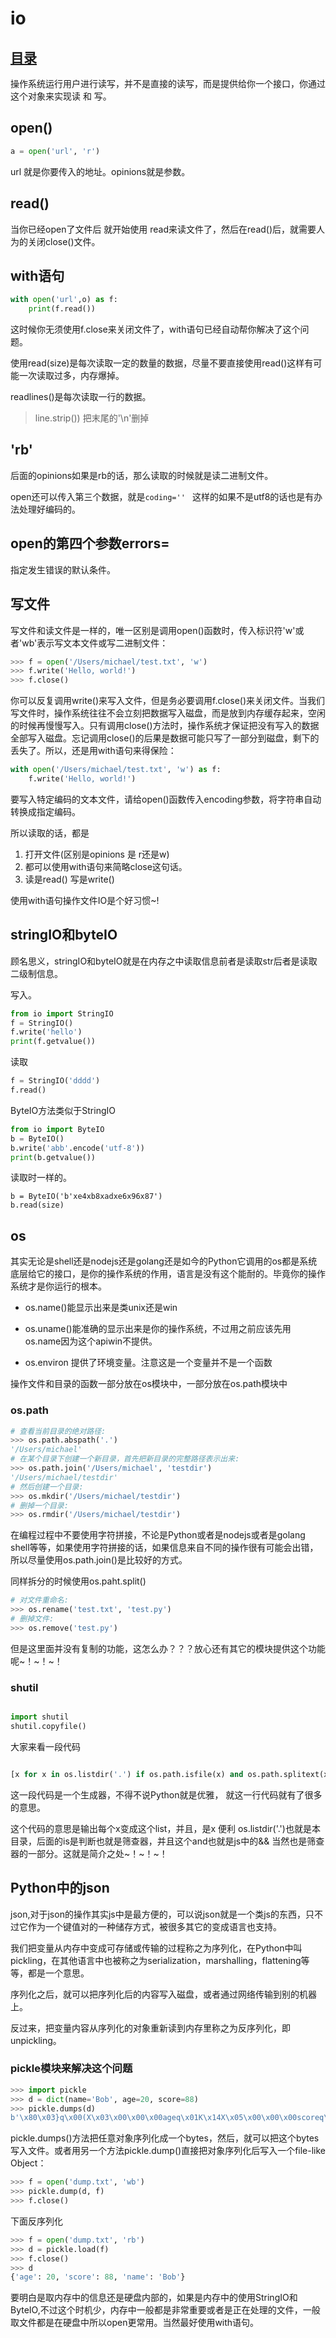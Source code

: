 # io
## [目录](./summary.md)

操作系统运行用户进行读写，并不是直接的读写，而是提供给你一个接口，你通过这个对象来实现读 和 写。

## open()
```py
a = open('url', 'r')
```
url 就是你要传入的地址。opinions就是参数。

## read()

当你已经open了文件后 就开始使用 read来读文件了，然后在read()后，就需要人为的关闭close()文件。

## with语句

```py
with open('url',o) as f:
    print(f.read())
```
这时候你无须使用f.close来关闭文件了，with语句已经自动帮你解决了这个问题。


使用read(size)是每次读取一定的数量的数据，尽量不要直接使用read()这样有可能一次读取过多，内存爆掉。

readlines()是每次读取一行的数据。

> line.strip()) 把末尾的'\n'删掉

## 'rb'

后面的opinions如果是rb的话，那么读取的时候就是读二进制文件。

open还可以传入第三个数据，就是`coding='' ` 这样的如果不是utf8的话也是有办法处理好编码的。

## open的第四个参数errors=

指定发生错误的默认条件。


## 写文件

写文件和读文件是一样的，唯一区别是调用open()函数时，传入标识符'w'或者'wb'表示写文本文件或写二进制文件：

```py
>>> f = open('/Users/michael/test.txt', 'w')
>>> f.write('Hello, world!')
>>> f.close()
```
你可以反复调用write()来写入文件，但是务必要调用f.close()来关闭文件。当我们写文件时，操作系统往往不会立刻把数据写入磁盘，而是放到内存缓存起来，空闲的时候再慢慢写入。只有调用close()方法时，操作系统才保证把没有写入的数据全部写入磁盘。忘记调用close()的后果是数据可能只写了一部分到磁盘，剩下的丢失了。所以，还是用with语句来得保险：

```py
with open('/Users/michael/test.txt', 'w') as f:
    f.write('Hello, world!')

```
要写入特定编码的文本文件，请给open()函数传入encoding参数，将字符串自动转换成指定编码。


所以读取的话，都是

1. 打开文件(区别是opinions 是 r还是w)
2. 都可以使用with语句来简略close这句话。
3. 读是read() 写是write()

使用with语句操作文件IO是个好习惯~!

## stringIO和byteIO

顾名思义，stringIO和byteIO就是在内存之中读取信息前者是读取str后者是读取二级制信息。

写入。


```python
from io import StringIO
f = StringIO()
f.write('hello')
print(f.getvalue())
```

读取

```py
f = StringIO('dddd')
f.read()
```

ByteIO方法类似于StringIO

```py
from io import ByteIO
b = ByteIO()
b.write('abb'.encode('utf-8'))
print(b.getvalue())
```
读取时一样的。

```
b = ByteIO('b'xe4xb8xadxe6x96x87')
b.read(size)

```

## os

其实无论是shell还是nodejs还是golang还是如今的Python它调用的os都是系统底层给它的接口，是你的操作系统的作用，语言是没有这个能耐的。毕竟你的操作系统才是你运行的根本。

- os.name()能显示出来是类unix还是win

- os.uname()能准确的显示出来是你的操作系统，不过用之前应该先用os.name因为这个apiwin不提供。

- os.environ 提供了环境变量。注意这是一个变量并不是一个函数



操作文件和目录的函数一部分放在os模块中，一部分放在os.path模块中

### os.path

```py
# 查看当前目录的绝对路径:
>>> os.path.abspath('.')
'/Users/michael'
# 在某个目录下创建一个新目录，首先把新目录的完整路径表示出来:
>>> os.path.join('/Users/michael', 'testdir')
'/Users/michael/testdir'
# 然后创建一个目录:
>>> os.mkdir('/Users/michael/testdir')
# 删掉一个目录:
>>> os.rmdir('/Users/michael/testdir')

```

在编程过程中不要使用字符拼接，不论是Python或者是nodejs或者是golang shell等等，如果使用字符拼接的话，如果信息来自不同的操作很有可能会出错，所以尽量使用os.path.join()是比较好的方式。

同样拆分的时候使用os.paht.split()
```py
# 对文件重命名:
>>> os.rename('test.txt', 'test.py')
# 删掉文件:
>>> os.remove('test.py')

```

但是这里面并没有复制的功能，这怎么办？？？放心还有其它的模块提供这个功能呢~！~！~！

### shutil

```py

import shutil
shutil.copyfile()
```

大家来看一段代码

```py

[x for x in os.listdir('.') if os.path.isfile(x) and os.path.splitext(x)[1]=='.py']

```

这一段代码是一个生成器，不得不说Python就是优雅，
就这一行代码就有了很多的意思。

这个代码的意思是输出每个x变成这个list，并且，是x 便利 os.listdir('.')也就是本目录，后面的is是判断也就是筛查器，并且这个and也就是js中的&& 当然也是筛查器的一部分。这就是简介之处~！~！~！

## Python中的json

json,对于json的操作其实js中是最方便的，可以说json就是一个类js的东西，只不过它作为一个键值对的一种储存方式，被很多其它的变成语言也支持。

我们把变量从内存中变成可存储或传输的过程称之为序列化，在Python中叫pickling，在其他语言中也被称之为serialization，marshalling，flattening等等，都是一个意思。

序列化之后，就可以把序列化后的内容写入磁盘，或者通过网络传输到别的机器上。

反过来，把变量内容从序列化的对象重新读到内存里称之为反序列化，即unpickling。

### pickle模块来解决这个问题

```py
>>> import pickle
>>> d = dict(name='Bob', age=20, score=88)
>>> pickle.dumps(d)
b'\x80\x03}q\x00(X\x03\x00\x00\x00ageq\x01K\x14X\x05\x00\x00\x00scoreq\x02KXX\x04\x00\x00\x00nameq\x03X\x03\x00\x00\x00Bobq\x04u.'
```

pickle.dumps()方法把任意对象序列化成一个bytes，然后，就可以把这个bytes写入文件。或者用另一个方法pickle.dump()直接把对象序列化后写入一个file-like Object：

```py
>>> f = open('dump.txt', 'wb')
>>> pickle.dump(d, f)
>>> f.close()

```

下面反序列化

```py
>>> f = open('dump.txt', 'rb')
>>> d = pickle.load(f)
>>> f.close()
>>> d
{'age': 20, 'score': 88, 'name': 'Bob'}

```

要明白是取内存中的信息还是硬盘内部的，如果是内存中的使用StringIO和ByteIO,不过这个时机少，内存中一般都是非常重要或者是正在处理的文件，一般取文件都是在硬盘中所以open更常用。当然最好使用with语句。
